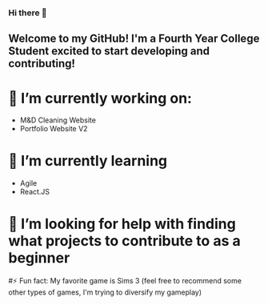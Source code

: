 ### Hi there 👋

## Welcome to my GitHub! I'm a Fourth Year College Student excited to start developing and contributing!

# 🔭 I’m currently working on:
- M&D Cleaning Website
- Portfolio Website V2

# 🌱 I’m currently learning
- Agile
- React.JS

# 🤔 I’m looking for help with finding what projects to contribute to as a beginner

#⚡ Fun fact: My favorite game is Sims 3 (feel free to recommend some other types of games, I'm trying to diversify my gameplay)


<!--
**chewitt1/chewitt1** is a ✨ _special_ ✨ repository because its `README.md` (this file) appears on your GitHub profile.

Here are some ideas to get you started:

- 🔭 I’m currently working on ...
- 🌱 I’m currently learning ...
- 👯 I’m looking to collaborate on ...
- 🤔 I’m looking for help with ...
- 💬 Ask me about ...
- 📫 How to reach me: ...
- 😄 Pronouns: ...
- ⚡ Fun fact: ...
-->
